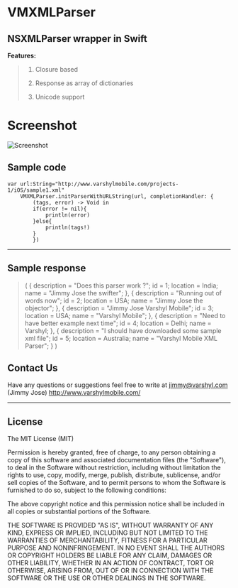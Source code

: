 VMXMLParser
=====================

NSXMLParser wrapper in Swift
----------------------------------
**Features:**
>  1) Closure based 
>  
>  2) Response as array of dictionaries 
>  
>  3) Unicode support

Screenshot
==========

![Screenshot](https://s3.amazonaws.com/cocoacontrols_production/uploads/control_image/image/4598/iOS_Simulator_Screen_Shot_30-Aug-2014_12.28.48_am.png)



Sample code
-----------

    var url:String="http://www.varshylmobile.com/projects-1/iOS/sample1.xml"
        VMXMLParser.initParserWithURLString(url, completionHandler: {
            (tags, error) -> Void in
            if(error != nil){
                println(error)
            }else{
                println(tags!)
            }
            })


----------

Sample response
---------------

> (
>         {
>         description = "Does this parser work ?";
>         id = 1;
>         location = India;
>         name = "Jimmy Jose the swifter";
>     },
>         {
>         description = "Running out of words now";
>         id = 2;
>         location = USA;
>         name = "Jimmy Jose the objector";
>     },
>         {
>         description = "Jimmy Jose Varshyl Mobile";
>         id = 3;
>         location = USA;
>         name = "Varshyl Mobile";
>     },
>         {
>         description = "Need to have better example next time";
>         id = 4;
>         location = Delhi;
>         name = Varshyl;
>     },
>         {
>         description = "I should have downloaded some sample xml file";
>         id = 5;
>         location = Australia;
>         name = "Varshyl Mobile XML Parser";
>     } )


Contact Us
---------------

Have any questions or suggestions feel free to write at jimmy@varshyl.com (Jimmy Jose)
http://www.varshylmobile.com/

----------
## License

The MIT License (MIT)

Permission is hereby granted, free of charge, to any person obtaining a copy of this software and associated documentation files (the "Software"), to deal in the Software without restriction, including without limitation the rights to use, copy, modify, merge, publish, distribute, sublicense, and/or sell copies of the Software, and to permit persons to whom the Software is furnished to do so, subject to the following conditions:

The above copyright notice and this permission notice shall be included in all copies or substantial portions of the Software.

THE SOFTWARE IS PROVIDED "AS IS", WITHOUT WARRANTY OF ANY KIND, EXPRESS OR IMPLIED, INCLUDING BUT NOT LIMITED TO THE WARRANTIES OF MERCHANTABILITY, FITNESS FOR A PARTICULAR PURPOSE AND NONINFRINGEMENT. IN NO EVENT SHALL THE AUTHORS OR COPYRIGHT HOLDERS BE LIABLE FOR ANY CLAIM, DAMAGES OR OTHER
LIABILITY, WHETHER IN AN ACTION OF CONTRACT, TORT OR OTHERWISE, ARISING FROM, OUT OF OR IN CONNECTION WITH THE SOFTWARE OR THE USE OR OTHER DEALINGS IN THE SOFTWARE.

